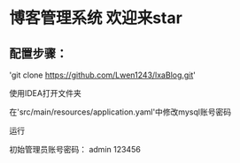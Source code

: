 # 博客管理系统 欢迎来star

## 配置步骤：

'git clone https://github.com/Lwen1243/lxaBlog.git'

使用IDEA打开文件夹

在'src/main/resources/application.yaml'中修改mysql账号密码

运行

初始管理员账号密码：
admin
123456

